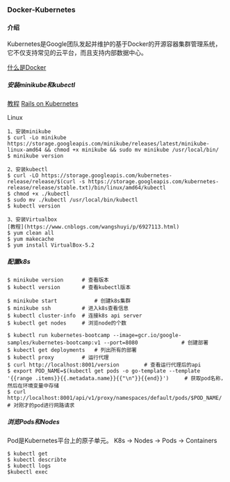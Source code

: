 ### Docker-Kubernetes

#### 介绍
Kubernetes是Google团队发起并维护的基于Docker的开源容器集群管理系统，它不仅支持常见的云平台，而且支持内部数据中心。

[什么是Docker](https://yeasy.gitbooks.io/docker_practice/content/introduction/what.html)


##### 安装minikube和kubectl
[教程](https://www.imooc.com/article/details/id/23785)
[Rails on Kubernetes](https://blog.cosmocloud.co/rails-on-kubernetes-part-1/)

Linux
```
1、安装minikube
$ curl -Lo minikube https://storage.googleapis.com/minikube/releases/latest/minikube-linux-amd64 && chmod +x minikube && sudo mv minikube /usr/local/bin/
$ minikube version

2、安装kubectl
$ curl -LO https://storage.googleapis.com/kubernetes-release/release/$(curl -s https://storage.googleapis.com/kubernetes-release/release/stable.txt)/bin/linux/amd64/kubectl 
$ chmod +x ./kubectl 
$ sudo mv ./kubectl /usr/local/bin/kubectl
$ kubectl version

3、安装Virtualbox
[教程](https://www.cnblogs.com/wangshuyi/p/6927113.html)
$ yum clean all
$ yum makecache
$ yum install VirtualBox-5.2
```


##### 配置k8s
```
$ minikube version		# 查看版本
$ kubectl version  		# 查看kubectl版本

$ minikube start			# 创建k8s集群
$ minikube ssh			# 进入k8s查看信息
$ kubectl cluster-info	# 连接k8s api server
$ kubectl get nodes 	# 浏览node的个数

$ kubectl run kubernetes-bootcamp --image=gcr.io/google-samples/kubernetes-bootcamp:v1 --port=8080				# 创建部署
$ kubectl get deployments	# 列出所有的部署
$ kubectl proxy			# 运行代理
$ curl http://localhost:8001/version		# 查看运行代理后的api
$ export POD_NAME=$(kubectl get pods -o go-template --template '{{range .items}}{{.metadata.name}}{{"\n"}}{{end}}')		# 获取pod名称，然后在环境变量中存储
$ curl http://localhost:8001/api/v1/proxy/namespaces/default/pods/$POD_NAME/	# 对刚才的pod进行网路请求
```

##### 浏览Pods和Nodes
Pod是Kubernetes平台上的原子单元。 K8s -> Nodes -> Pods -> Containers

```
$ kubectl get 
$ kubectl describte
$ kubectl logs
$kubectl exec


```























